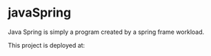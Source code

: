 # javaSpring

Java Spring is simply a program created by a spring frame workload.

This project is deployed at:
